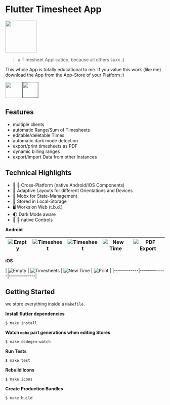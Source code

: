 # Flutter Timesheet App

<img src="https://github.com/digitalkaoz/flutter-timesheet/raw/master/assets/app_icon_transparent.png" width="100" height="100">

> a Timesheet Application, because all others suxx ;)

This whole App is totally educational to me. If you value this work (like me) download the App
from the App-Store of your Platform :)

<a href="https://play.google.com/store/apps/details?id=net.digitalkaoz.timesheet_flutter" target="_blank"><img src="https://github.com/digitalkaoz/flutter-timesheet/raw/master/assets/playstore.png" height="50"></a>
<a href="" target="_blank"><img src="https://github.com/digitalkaoz/flutter-timesheet/raw/master/assets/applestore.png" height="50"></a>


## Features
* multiple clients
* automatic Range/Sum of Timesheets
* editable/deletable Times
* automatic dark mode detection
* export/print timesheets as PDF
* dynamic billing ranges
* export/import Data from other Instances

## Technical Highlights

* 🤖 🍎 Cross-Platform (native Android/IOS Components)
* 📲 Adaptive Layouts for different Orientations and Devices
* 🧠 Mobx for State-Management
* 💾 Stored in Local-Storage
* 🖥 Works on Web (t.b.d.)
* 🌓 Dark Mode aware
* 🤖 🍎 native Controls


**Android**

| ![Empty](screenshots/android/android_1.png) | ![Timesheet](screenshots/android/android_4.png) | ![Timesheet](screenshots/android/android_2.png) | ![New Time](screenshots/android/android_3.png) | ![PDF Export](screenshots/android/android_5.png) |
|------------|-------------|-------------|-------------|-------------|

**iOS**

| ![Empty](screenshots/ios/ios_1.png) | ![Timesheets](screenshots/ios/ios_3.png) | ![New Time](screenshots/ios/ios_2.png) | ![Print](screenshots/ios/ios_4.png) |
|------------|-------------|-------------|


## Getting Started

we store everything inside a `Makefile`.

**Install flutter dependencies**

```shell script
$ make install
```

**Watch `mobx` part generations when editing Stores**

```shell script
$ make codegen-watch
```

**Run Tests**

```shell script
$ make test
```

**Rebuild Icons**

```shell script
$ make icons
```

**Create Production Bundles**

```shell script
$ make build
```
